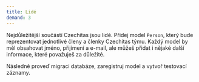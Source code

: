 ```yaml
---
title: Lidé
demand: 3
---
```


Nejdůležitější součástí Czechitas jsou lidé. Přidej model `Person`, který bude reprezentovat jednotlivé členy a členky Czechitas týmu. Každý model by měl obsahovat jméno, přijímení a e-mail, ale můžeš přidat i nějaké další informace, které považuješ za důležité. 

Následně proveď migraci databáze, zaregistruj model a vytvoř testovací záznamy.

